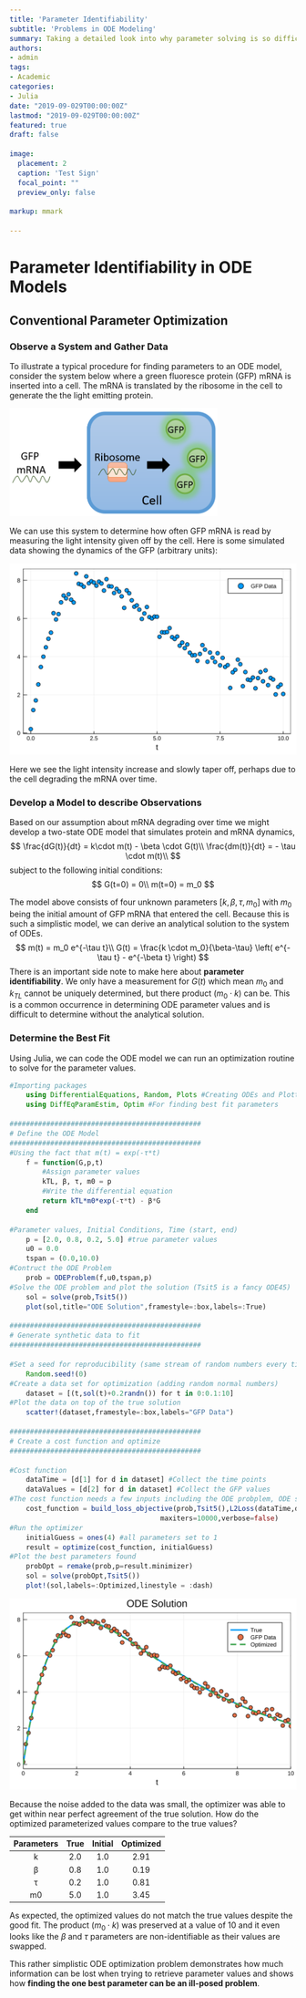 ```yaml
---
title: 'Parameter Identifiability'
subtitle: 'Problems in ODE Modeling'
summary: Taking a detailed look into why parameter solving is so difficult
authors:
- admin
tags:
- Academic
categories:
- Julia
date: "2019-09-029T00:00:00Z"
lastmod: "2019-09-029T00:00:00Z"
featured: true
draft: false

image: 
  placement: 2
  caption: 'Test Sign'
  focal_point: ""
  preview_only: false
  
markup: mmark

---
```


# Parameter Identifiability in ODE Models

## Conventional Parameter Optimization

### Observe a System and Gather Data

To illustrate a typical procedure for finding parameters to an ODE model, consider the system below where a green fluoresce protein (GFP) mRNA is inserted into a cell. The mRNA is translated by the ribosome in the cell to generate the the light emitting protein.

<img src=".\Figure_GFP.png" alt="sc" style="zoom:48%;" />

 We can use this system to determine how often GFP mRNA is read by measuring the light intensity given off by the cell. Here is some simulated data showing the dynamics of the GFP (arbitrary units):

![Figure_GFP_data](.\Figure_GFP_data.svg)



Here we see the light intensity increase and slowly taper off, perhaps due to the cell degrading the mRNA over time. 

### Develop a Model to describe Observations

Based on our assumption about mRNA degrading over time we might develop a two-state ODE model that simulates protein and mRNA dynamics,
$$
\frac{dG(t)}{dt} = k\cdot m(t) - \beta \cdot G(t)\\
\frac{dm(t)}{dt} = - \tau \cdot m(t)\\
$$
subject to the following initial conditions:
$$
G(t=0) = 0\\
m(t=0) = m_0
$$


The model above consists of four unknown parameters $[k,\beta,\tau,m_0]$ with $m_0$ being the initial amount of GFP mRNA that entered the cell. Because this is such a simplistic model, we can derive an analytical solution to the system of ODEs.
$$
m(t) = m_0 e^{-\tau t}\\
G(t) = \frac{k \cdot m_0}{\beta-\tau} \left( e^{-\tau t} - e^{-\beta t} \right)
$$
There is an important side note to make here about **parameter identifiability**. We only have a measurement for $G(t)$ which mean $m_0$ and $k_{TL}$ cannot be uniquely determined, but there product ($m_0 \cdot k$) can be. This is a common occurrence in determining ODE parameter values  and is difficult to determine without the analytical solution.

### Determine the Best Fit

Using Julia, we can code the ODE model we can run an optimization routine to solve for the parameter values.

```julia
#Importing packages
	using DifferentialEquations, Random, Plots #Creating ODEs and Plotting
	using DiffEqParamEstim, Optim #For finding best fit parameters

###############################################
# Define the ODE Model
###############################################
#Using the fact that m(t) = exp(-τ*t)
    f = function(G,p,t)
        #Assign parameter values
        kTL, β, τ, m0 = p
        #Write the differential equation
        return kTL*m0*exp(-τ*t) - β*G
    end

#Parameter values, Initial Conditions, Time (start, end)
    p = [2.0, 0.8, 0.2, 5.0] #true parameter values
    u0 = 0.0
    tspan = (0.0,10.0)
#Contruct the ODE Problem
    prob = ODEProblem(f,u0,tspan,p)
#Solve the ODE problem and plot the solution (Tsit5 is a fancy ODE45)
    sol = solve(prob,Tsit5())
    plot(sol,title="ODE Solution",framestyle=:box,labels=:True)

###############################################
# Generate synthetic data to fit
###############################################

#Set a seed for reproducibility (same stream of random numbers every time)
	Random.seed!(0)
#Create a data set for optimization (adding random normal numbers)
	dataset = [(t,sol(t)+0.2randn()) for t in 0:0.1:10]
#Plot the data on top of the true solution
	scatter!(dataset,framestyle=:box,labels="GFP Data")

###############################################
# Create a cost function and optimize
###############################################

#Cost function
	dataTime = [d[1] for d in dataset] #Collect the time points
	dataValues = [d[2] for d in dataset] #Collect the GFP values
#The cost function needs a few inputs including the ODE probplem, ODE solver, and L2 error (i.e. sum of squared error)
	cost_function = build_loss_objective(prob,Tsit5(),L2Loss(dataTime,dataValues),
                                     maxiters=10000,verbose=false)
#Run the optimizer
	initialGuess = ones(4) #all parameters set to 1
	result = optimize(cost_function, initialGuess) 
#Plot the best parameters found
	probOpt = remake(prob,p=result.minimizer)
	sol = solve(probOpt,Tsit5())
	plot!(sol,labels=:Optimized,linestyle = :dash)
```

![Figure_GFP_fit](.\Figure_GFP_fit.svg)

Because the noise added to the data was small, the optimizer was able to get within near perfect agreement of the true solution. How do the optimized parameterized values compare to the true values?

| Parameters | True | Initial | Optimized |
| :--------: | :--: | :-----: | :-------: |
|     k      | 2.0  |   1.0   |   2.91    |
|     β      | 0.8  |   1.0   |   0.19    |
|     τ      | 0.2  |   1.0   |   0.81    |
|     m0     | 5.0  |   1.0   |   3.45    |

As expected, the optimized values do not match the true values despite the good fit. The product ($m_0 \cdot k$) was preserved at a value of 10 and it even looks like the $\beta$ and $\tau$ parameters are non-identifiable as their values are swapped.

This rather simplistic ODE optimization problem demonstrates how much information can be lost when trying to retrieve parameter values and shows how **finding the one best parameter can be an ill-posed problem**.
